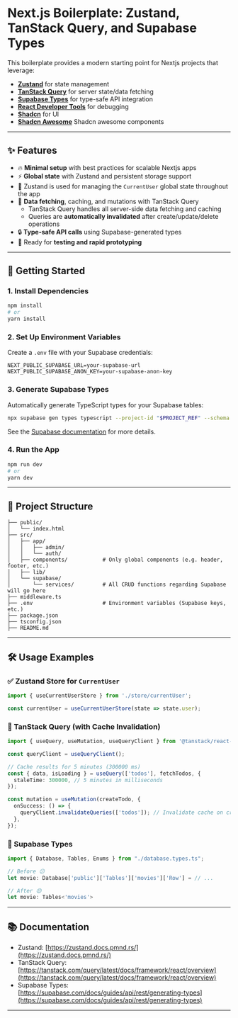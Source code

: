 # Next.js Boilerplate: Zustand, TanStack Query, and Supabase Types

This boilerplate provides a modern starting point for Nextjs projects that leverage:

- [**Zustand**](https://zustand.docs.pmnd.rs/) for state management  
- [**TanStack Query**](https://tanstack.com/query/latest/docs/framework/react/overview) for server state/data fetching  
- [**Supabase Types**](https://supabase.com/docs/guides/api/rest/generating-types) for type-safe API integration
- [**React Developer Tools**](https://chromewebstore.google.com/detail/react-developer-tools/fmkadmapgofadopljbjfkapdkoienihi?hl=en) for debugging
- [**Shadcn**](https://ui.shadcn.com/docs) for UI
- [**Shadcn Awesome**](https://github.com/birobirobiro/awesome-shadcn-ui?tab=readme-ov-file) Shadcn awesome components

---

## ✨ Features

- 🔥 **Minimal setup** with best practices for scalable Nextjs apps  
- ⚡️ **Global state** with Zustand and persistent storage support  
- 👤 Zustand is used for managing the `CurrentUser` global state throughout the app  
- 🚀 **Data fetching**, caching, and mutations with TanStack Query  
  - TanStack Query handles all server-side data fetching and caching
  - Queries are **automatically invalidated** after create/update/delete operations  
- 🔒 **Type-safe API calls** using Supabase-generated types  
- 🧪 Ready for **testing and rapid prototyping**

---

## 🚀 Getting Started

### 1. Install Dependencies

```bash
npm install
# or
yarn install
````

### 2. Set Up Environment Variables

Create a `.env` file with your Supabase credentials:

```env
NEXT_PUBLIC_SUPABASE_URL=your-supabase-url
NEXT_PUBLIC_SUPABASE_ANON_KEY=your-supabase-anon-key
```

### 3. Generate Supabase Types

Automatically generate TypeScript types for your Supabase tables:

```bash
npx supabase gen types typescript --project-id "$PROJECT_REF" --schema public > database.types.ts
```

See the [Supabase documentation](https://supabase.com/docs/guides/api/rest/generating-types) for more details.

### 4. Run the App

```bash
npm run dev
# or
yarn dev
```

---

## 📁 Project Structure

```
├── public/
│   └── index.html
├── src/
│   ├── app/
│   │   ├── admin/
│   │   └── auth/
│   ├── components/           # Only global components (e.g. header, footer, etc.)
│   ├── lib/
│   └── supabase/
│       └── services/         # All CRUD functions regarding Supabase will go here
├── middleware.ts
├── .env                      # Environment variables (Supabase keys, etc.)
├── package.json
├── tsconfig.json
├── README.md
```

---

## 🛠️ Usage Examples

### ✅ Zustand Store for `CurrentUser`

```ts
import { useCurrentUserStore } from './store/currentUser';

const currentUser = useCurrentUserStore(state => state.user);
```

### 📡 TanStack Query (with Cache Invalidation)

```ts
import { useQuery, useMutation, useQueryClient } from '@tanstack/react-query';

const queryClient = useQueryClient();

// Cache results for 5 minutes (300000 ms)
const { data, isLoading } = useQuery(['todos'], fetchTodos, {
  staleTime: 300000, // 5 minutes in milliseconds
});

const mutation = useMutation(createTodo, {
  onSuccess: () => {
    queryClient.invalidateQueries(['todos']); // Invalidate cache on create/update/delete
  },
});
```

### 🔐 Supabase Types

```ts
import { Database, Tables, Enums } from "./database.types.ts";

// Before 😕
let movie: Database['public']['Tables']['movies']['Row'] = // ...

// After 😍
let movie: Tables<'movies'>

```

---

## 📚 Documentation

* Zustand: [https://zustand.docs.pmnd.rs/](https://zustand.docs.pmnd.rs/)
* TanStack Query: [https://tanstack.com/query/latest/docs/framework/react/overview](https://tanstack.com/query/latest/docs/framework/react/overview)
* Supabase Types: [https://supabase.com/docs/guides/api/rest/generating-types](https://supabase.com/docs/guides/api/rest/generating-types)

---
